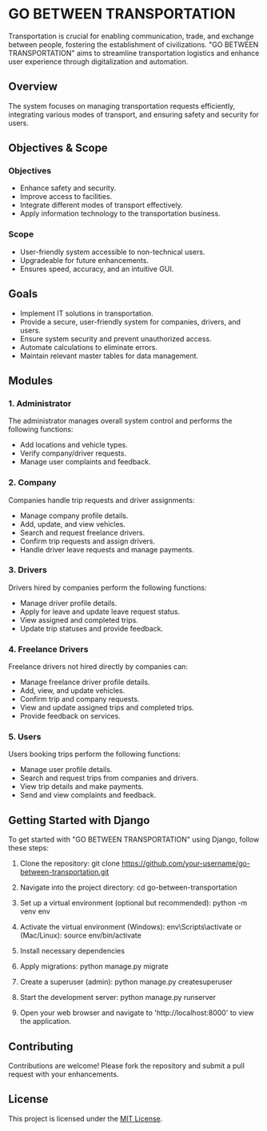 # GO BETWEEN TRANSPORTATION

Transportation is crucial for enabling communication, trade, and exchange between people, fostering the establishment of civilizations. "GO BETWEEN TRANSPORTATION" aims to streamline transportation logistics and enhance user experience through digitalization and automation.

## Overview

The system focuses on managing transportation requests efficiently, integrating various modes of transport, and ensuring safety and security for users.

## Objectives & Scope

### Objectives

- Enhance safety and security.
- Improve access to facilities.
- Integrate different modes of transport effectively.
- Apply information technology to the transportation business.

### Scope

- User-friendly system accessible to non-technical users.
- Upgradeable for future enhancements.
- Ensures speed, accuracy, and an intuitive GUI.

## Goals

- Implement IT solutions in transportation.
- Provide a secure, user-friendly system for companies, drivers, and users.
- Ensure system security and prevent unauthorized access.
- Automate calculations to eliminate errors.
- Maintain relevant master tables for data management.

## Modules

### 1. Administrator

The administrator manages overall system control and performs the following functions:
- Add locations and vehicle types.
- Verify company/driver requests.
- Manage user complaints and feedback.

### 2. Company

Companies handle trip requests and driver assignments:
- Manage company profile details.
- Add, update, and view vehicles.
- Search and request freelance drivers.
- Confirm trip requests and assign drivers.
- Handle driver leave requests and manage payments.

### 3. Drivers

Drivers hired by companies perform the following functions:
- Manage driver profile details.
- Apply for leave and update leave request status.
- View assigned and completed trips.
- Update trip statuses and provide feedback.

### 4. Freelance Drivers

Freelance drivers not hired directly by companies can:
- Manage freelance driver profile details.
- Add, view, and update vehicles.
- Confirm trip and company requests.
- View and update assigned trips and completed trips.
- Provide feedback on services.

### 5. Users

Users booking trips perform the following functions:
- Manage user profile details.
- Search and request trips from companies and drivers.
- View trip details and make payments.
- Send and view complaints and feedback.

## Getting Started with Django

To get started with "GO BETWEEN TRANSPORTATION" using Django, follow these steps:

1. Clone the repository:
   git clone https://github.com/your-username/go-between-transportation.git

2. Navigate into the project directory:
   cd go-between-transportation
   
3. Set up a virtual environment (optional but recommended):
   python -m venv env

4. Activate the virtual environment (Windows):
   env\Scripts\activate
   or (Mac/Linux):
   source env/bin/activate
   
5. Install necessary dependencies

6. Apply migrations:
   python manage.py migrate

7. Create a superuser (admin):
   python manage.py createsuperuser

8. Start the development server:
   python manage.py runserver

9. Open your web browser and navigate to 'http://localhost:8000' to view the application.
  
## Contributing

Contributions are welcome! Please fork the repository and submit a pull request with your enhancements.

## License

This project is licensed under the [MIT License](link-to-license).
